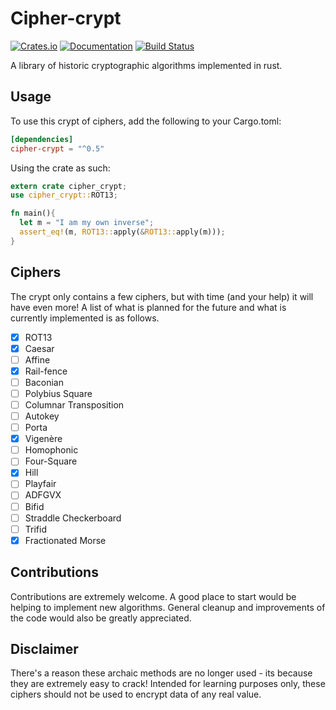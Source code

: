 # Cipher-crypt
[![Crates.io](https://img.shields.io/crates/v/cipher-crypt.svg)](https://crates.io/crates/cipher-crypt)
[![Documentation](https://docs.rs/cipher-crypt/badge.svg)](https://docs.rs/cipher-crypt)
[![Build Status](https://travis-ci.org/arosspope/cipher-crypt.svg?branch=master)](https://travis-ci.org/arosspope/cipher-crypt)

A library of historic cryptographic algorithms implemented in rust.

## Usage

To use this crypt of ciphers, add the following to your Cargo.toml:

```toml
[dependencies]
cipher-crypt = "^0.5"
```
Using the crate as such:

```rust
extern crate cipher_crypt;
use cipher_crypt::ROT13;

fn main(){
  let m = "I am my own inverse";
  assert_eq!(m, ROT13::apply(&ROT13::apply(m)));
}
```

## Ciphers

The crypt only contains a few ciphers, but with time (and your help) it will have even more! A list of what is planned for the future and what is currently implemented is as follows.

- [x] ROT13
- [x] Caesar
- [ ] Affine
- [x] Rail-fence
- [ ] Baconian
- [ ] Polybius Square
- [ ] Columnar Transposition
- [ ] Autokey
- [ ] Porta
- [x] Vigenère
- [ ] Homophonic
- [ ] Four-Square
- [x] Hill
- [ ] Playfair
- [ ] ADFGVX
- [ ] Bifid
- [ ] Straddle Checkerboard
- [ ] Trifid
- [x] Fractionated Morse

## Contributions

Contributions are extremely welcome. A good place to start would be helping to implement new algorithms. General cleanup and improvements of the code would also be greatly appreciated.

## Disclaimer

There's a reason these archaic methods are no longer used - its because they are extremely easy to crack!
Intended for learning purposes only, these ciphers should not be used to encrypt data of any real value.
